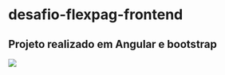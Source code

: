 # desafio-flexpag-frontend

## Projeto realizado em Angular e bootstrap
<img src="https://cdn.jsdelivr.net/gh/devicons/devicon/icons/angularjs/angularjs-original.svg" />
          
